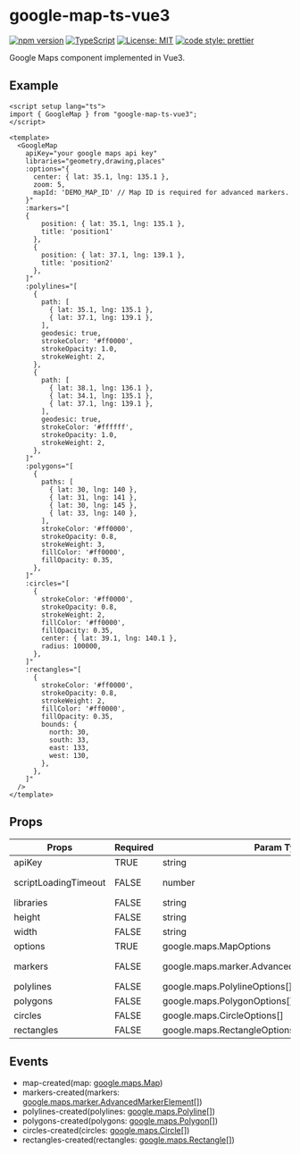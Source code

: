 # google-map-ts-vue3

[![npm version](https://badge.fury.io/js/google-map-ts-vue3.svg)](https://www.npmjs.com/package/google-map-ts-vue3) [![TypeScript](https://badges.frapsoft.com/typescript/code/typescript.svg?v=101)](https://github.com/ellerbrock/typescript-badges/) [![License: MIT](https://img.shields.io/badge/License-MIT-yellow.svg)](https://opensource.org/licenses/MIT) [![code style: prettier](https://img.shields.io/badge/code_style-prettier-ff69b4.svg)](https://github.com/prettier/prettier)

Google Maps component implemented in Vue3.

## Example

```vue
<script setup lang="ts">
import { GoogleMap } from "google-map-ts-vue3";
</script>

<template>
  <GoogleMap
    apiKey="your google maps api key"
    libraries="geometry,drawing,places"
    :options="{
      center: { lat: 35.1, lng: 135.1 },
      zoom: 5,
      mapId: 'DEMO_MAP_ID' // Map ID is required for advanced markers.
    }"
    :markers="[
    {
        position: { lat: 35.1, lng: 135.1 },
        title: 'position1'
      },
      {
        position: { lat: 37.1, lng: 139.1 },
        title: 'position2'
      },
    ]"
    :polylines="[
      {
        path: [
          { lat: 35.1, lng: 135.1 },
          { lat: 37.1, lng: 139.1 },
        ],
        geodesic: true,
        strokeColor: '#ff0000',
        strokeOpacity: 1.0,
        strokeWeight: 2,
      },
      {
        path: [
          { lat: 38.1, lng: 136.1 },
          { lat: 34.1, lng: 135.1 },
          { lat: 37.1, lng: 139.1 },
        ],
        geodesic: true,
        strokeColor: '#ffffff',
        strokeOpacity: 1.0,
        strokeWeight: 2,
      },
    ]"
    :polygons="[
      {
        paths: [
          { lat: 30, lng: 140 },
          { lat: 31, lng: 141 },
          { lat: 30, lng: 145 },
          { lat: 33, lng: 140 },
        ],
        strokeColor: '#ff0000',
        strokeOpacity: 0.8,
        strokeWeight: 3,
        fillColor: '#ff0000',
        fillOpacity: 0.35,
      },
    ]"
    :circles="[
      {
        strokeColor: '#ff0000',
        strokeOpacity: 0.8,
        strokeWeight: 2,
        fillColor: '#ff0000',
        fillOpacity: 0.35,
        center: { lat: 39.1, lng: 140.1 },
        radius: 100000,
      },
    ]"
    :rectangles="[
      {
        strokeColor: '#ff0000',
        strokeOpacity: 0.8,
        strokeWeight: 2,
        fillColor: '#ff0000',
        fillOpacity: 0.35,
        bounds: {
          north: 30,
          south: 33,
          east: 133,
          west: 130,
        },
      },
    ]"
  />
</template>
```

## Props

| Props                | Required | Param Type                                        | Default value                    | Description                                                                                                                                                |
|----------------------|----------|---------------------------------------------------|----------------------------------|------------------------------------------------------------------------------------------------------------------------------------------------------------|
| apiKey               | TRUE     | string                                            |                                  | [Google Maps  API Key](https://developers.google.com/maps/documentation/javascript/get-api-key)                                                            |
| scriptLoadingTimeout | FALSE    | number                                            | 5000                             | Timeout for loading the Google Map script                                                                                                                  |
| libraries            | FALSE    | string                                            | "marker,geometry,drawing,places" | [Libraries to load](https://developers.google.com/maps/documentation/javascript/libraries)                                                                 |
| height               | FALSE    | string                                            | "500px"                          | The height of Google Maps                                                                                                                                  |
| width                | FALSE    | string                                            | "500px"                          | The width of Google Maps                                                                                                                                   |
| options              | TRUE     | google.maps.MapOptions                            |                                  | [MapOptions object](https://developers.google.com/maps/documentation/javascript/reference/map#MapOptions)                                                  |
| markers              | FALSE    | google.maps.marker.AdvancedMarkerElementOptions[] | []                               | [AdvancedMarkerElementOptions object](https://developers.google.com/maps/documentation/javascript/reference/advanced-markers#AdvancedMarkerElementOptions) |
| polylines            | FALSE    | google.maps.PolylineOptions[]                     | []                               | [PolylineOptions object](https://developers.google.com/maps/documentation/javascript/reference/polygon#PolylineOptions)                                    |
| polygons             | FALSE    | google.maps.PolygonOptions[]                      | []                               | [PolygonOptions object](https://developers.google.com/maps/documentation/javascript/reference/polygon#PolygonOptions)                                      |
| circles              | FALSE    | google.maps.CircleOptions[]                       | []                               | [CircleOptions object](https://developers.google.com/maps/documentation/javascript/reference/polygon#CircleOptions)                                        |
| rectangles           | FALSE    | google.maps.RectangleOptions[]                    | []                               | [RectangleOptions object](https://developers.google.com/maps/documentation/javascript/reference/polygon#RectangleOptions)                                  |

## Events

- map-created(map: [google.maps.Map](https://developers.google.com/maps/documentation/javascript/reference/map#Map))
- markers-created(markers: [google.maps.marker.AdvancedMarkerElement[]](https://developers.google.com/maps/documentation/javascript/reference/advanced-markers#AdvancedMarkerElement))
- polylines-created(polylines: [google.maps.Polyline[]](https://developers.google.com/maps/documentation/javascript/reference/polygon#Polyline))
- polygons-created(polygons: [google.maps.Polygon[]](https://developers.google.com/maps/documentation/javascript/reference/polygon#Polygon))
- circles-created(circles: [google.maps.Circle[]](https://developers.google.com/maps/documentation/javascript/reference/polygon#Circle))
- rectangles-created(rectangles: [google.maps.Rectangle[]](https://developers.google.com/maps/documentation/javascript/reference/polygon#Rectangle))
